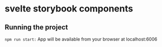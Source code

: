 
# svelte storybook components

## Running the project

`npm run start:` App will be available from your browser at localhost:6006
